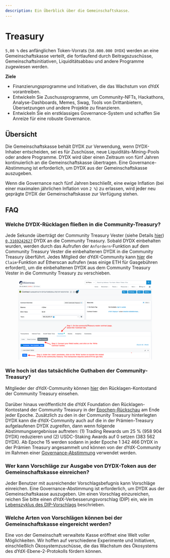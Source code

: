 ```yaml
---
description: Ein Überblick über die Gemeinschaftskasse.
---
```


# Treasury

`5,00 %` des anfänglichen Token-Vorrats (`50.000.000 DYDX`) werden an eine Gemeinschaftskasse verteilt, die fortlaufend durch Beitragszuschüsse, Gemeinschaftsinitiativen, Liquiditätsabbau und andere Programme zugewiesen werden.

**Ziele**

* Finanzierungsprogramme und Initiativen, die das Wachstum von dYdX vorantreiben.
* Entwickeln Sie Zuschussprogramme, um Community-NFTs, Hackathons, Analyse-Dashboards, Memes, Swag, Tools von Drittanbietern, Übersetzungen und andere Projekte zu finanzieren.
* Entwickeln Sie ein erstklassiges Governance-System und schaffen Sie Anreize für eine robuste Governance.

## Übersicht

Die Gemeinschaftskasse behält DYDX zur Verwendung, wenn DYDX-Inhaber entscheiden, sei es für Zuschüsse, neue Liquiditäts-Mining-Pools oder andere Programme. DYDX wird über einen Zeitraum von fünf Jahren kontinuierlich an die Gemeinschaftskasse übertragen. Eine Governance-Abstimmung ist erforderlich, um DYDX aus der Gemeinschaftskasse auszugeben.

Wenn die Governance nach fünf Jahren beschließt, eine ewige Inflation (bei einer maximalen jährlichen Inflation von `2 %`) zu erlassen, wird jeder neu geprägte DYDX der Gemeinschaftskasse zur Verfügung stehen.

## FAQ

### Welche DYDX-Rücklagen fließen in die Community-Treasury?

Jede Sekunde überträgt der Community Treasury Vester (siehe Details [hier](https://docs.dydx.community/dydx-governance/resources/technical-overview#governance-architecture-overview)) [`0,3169242627`](tel:03169242627) DYDX an die Community Treasury. Sobald DYDX einbehalten wurden, werden durch das Aufrufen der `Anfordern`-Funktion auf dem Community Treasury Vester die einbehaltenen DYDX in die Community Treasury überführt. Jedes Mitglied der dYdX-Community kann [hier](https://etherscan.io/address/0x08a90Fe0741B7DeF03fB290cc7B273F1855767D8#writeContract) die `Claim`-Funktion auf Etherscan aufrufen (was einige ETH für Gasgebühren erfordert), um die einbehaltenen DYDX aus dem Community Treasury Vester in die Community Treasury zu verschieben.

<figure><img src="../.gitbook/assets/claim-function-CT-vester.png" alt=""><figcaption></figcaption></figure>

### Wie hoch ist das tatsächliche Guthaben der Community-Treasury?

Mitglieder der dYdX-Community können [hier](https://dydx.shippooor.xyz/) den Rücklagen-Kontostand der Community Treasury einsehen. \
\
 Darüber hinaus veröffentlicht die dYdX Foundation den Rücklagen-Kontostand der Community Treasury in der [Epochen-Rückschau](https://dydx.foundation/blog) am Ende jeder Epoche. Zusätzlich zu den in der Community Treasury hinterlegten DYDX kann die dYdX-Community auch auf die in der Prämien-Treasury aufgelaufenen DYDX zugreifen, dann wenn folgende Abstimmungsergebnisse auftreten: (1) Trading Rewards um 25 % (958 904 DYDX) reduzieren und (2) USDC-Staking Awards auf 0 setzen (383 562 DYDX). Ab Epoche 15 werden sodann in jeder Epoche 1 342 466 DYDX in der Prämien Treasury angesammelt und können von der dYdX-Community im Rahmen einer [Governance-Abstimmung](https://docs.dydx.community/dydx-governance/voting-and-governance/governance-parameters) verwendet werden.

### Wer kann Vorschläge zur Ausgabe von DYDX-Token aus der Gemeinschaftskasse einreichen?

Jeder Benutzer mit ausreichender Vorschlagsbefugnis kann Vorschläge einreichen. Eine Governance-Abstimmung ist erforderlich, um DYDX aus der Gemeinschaftskasse auszugeben. Um einen Vorschlag einzureichen, reichen Sie bitte einen dYdX-Verbesserungsvorschlag (DIP) ein, wie im [Lebenszyklus des DIP-Vorschlags](../voting-and-governance/dip-proposal-lifecycle.md) beschrieben.

### Welche Arten von Vorschlägen können bei der Gemeinschaftskasse eingereicht werden?

Eine von der Gemeinschaft verwaltete Kasse eröffnet eine Welt voller Möglichkeiten. Wir hoffen auf verschiedene Experimente und Initiativen, einschließlich Ökosystemzuschüsse, die das Wachstum des Ökosystems des dYdX-Ebene-2-Protokolls fördern können.
